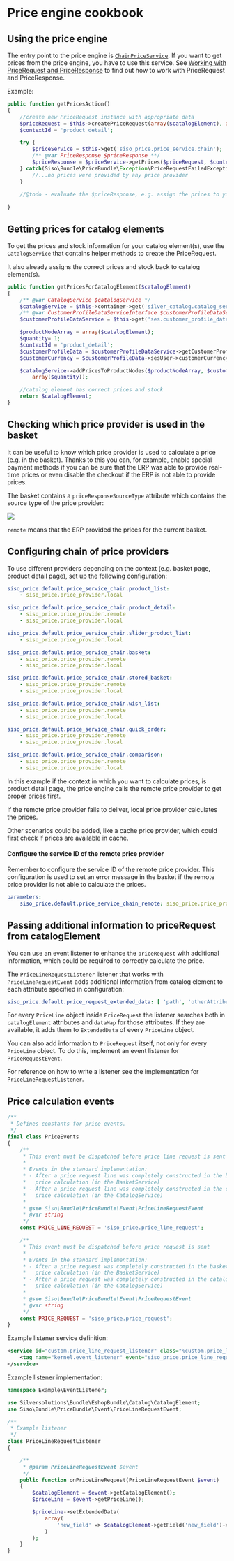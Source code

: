 # Price engine cookbook

## Using the price engine

The entry point to the price engine is [`ChainPriceService`](../price_engine_api/price_engine_services/chainpriceservice/chainpriceservice.md).
If you want to get prices from the price engine, you have to use this service.
See [Working with PriceRequest and PriceResponse](recipe_how_to_work_with_pricerequest_and_priceresponse.md) to find out how to work with PriceRequest and PriceResponse.

Example:

``` php
public function getPricesAction()
{
    //create new PriceRequest instance with appropriate data
    $priceRequest = $this->createPriceRequest(array($catalogElement), array(1));
    $contextId = 'product_detail';

    try {
        $priceService = $this->get('siso_price.price_service.chain');
        /** @var PriceResponse $priceResponse **/
        $priceResponse = $priceService->getPrices($priceRequest, $contextId);
    } catch(Siso\Bundle\PriceBundle\Exception\PriceRequestFailedException $e) {
        //...no prices were provided by any price provider
    }

    //@todo - evaluate the $priceResponse, e.g. assign the prices to your catalog element
    
}
```

## Getting prices for catalog elements

To get the prices and stock information for your catalog element(s),
use the `CatalogService` that contains helper methods to create the PriceRequest.

It also already assigns the correct prices and stock back to catalog element(s).

``` php
public function getPricesForCatalogElement($catalogElement)
{
    /** @var CatalogService $catalogService */
    $catalogService = $this->container->get('silver_catalog.catalog_service');
    /** @var CustomerProfileDataServiceInterface $customerProfileDataService */
    $customerProfileDataService = $this->get('ses.customer_profile_data.ez_erp');

    $productNodeArray = array($catalogElement);
    $quantity= 1;
    $contextId = 'product_detail';
    $customerProfileData = $customerProfileDataService->getCustomerProfileData();
    $customerCurrency = $customerProfileData->sesUser->customerCurrency;

    $catalogService->addPricesToProductNodes($productNodeArray, $customerCurrency, $contextId,
        array($quantity));

    //catalog element has correct prices and stock
    return $catalogElement;
}
```

## Checking which price provider is used in the basket

It can be useful to know which price provider is used to calculate a price (e.g. in the basket).
Thanks to this you can, for example, enable special payment methods if you can be sure that the ERP was able to provide real-time prices
or even disable the checkout if the ERP is not able to provide prices. 

The basket contains a `priceResponseSourceType` attribute which contains the source type of the price provider:

![](../../img/price_engine_2.png)

`remote` means that the ERP provided the prices for the current basket. 

## Configuring chain of price providers

To use different providers depending on the context (e.g. basket page, product detail page), set up the following configuration:

``` yaml
siso_price.default.price_service_chain.product_list:
    - siso_price.price_provider.local

siso_price.default.price_service_chain.product_detail:
    - siso_price.price_provider.remote
    - siso_price.price_provider.local

siso_price.default.price_service_chain.slider_product_list:
    - siso_price.price_provider.local

siso_price.default.price_service_chain.basket:
    - siso_price.price_provider.remote
    - siso_price.price_provider.local

siso_price.default.price_service_chain.stored_basket:
    - siso_price.price_provider.remote
    - siso_price.price_provider.local

siso_price.default.price_service_chain.wish_list:
    - siso_price.price_provider.remote
    - siso_price.price_provider.local

siso_price.default.price_service_chain.quick_order:
    - siso_price.price_provider.remote
    - siso_price.price_provider.local

siso_price.default.price_service_chain.comparison:
    - siso_price.price_provider.remote
    - siso_price.price_provider.local
```

In this example if the context in which you want to calculate prices, is product detail page,
the price engine calls the remote price provider to get proper prices first.

If the remote price provider fails to deliver, local price provider calculates the prices.

Other scenarios could be added, like a cache price provider, which could first check if prices are available in cache.

#### Configure the service ID of the remote price provider

Remember to configure the service ID of the remote price provider.
This configuration is used to set an error message in the basket if the remote price provider is not able to calculate the prices.

``` yaml
parameters:
    siso_price.default.price_service_chain_remote: siso_price.price_provider.remote
```

## Passing additional information to priceRequest from catalogElement

You can use an event listener to enhance the `priceRequest` with additional information,
which could be required to correctly calculate the price.

The `PriceLineRequestListener` listener that works with `PriceLineRequestEvent` adds additional information from catalog element to each attribute specified in configuration:

``` yaml
siso_price.default.price_request_extended_data: [ 'path', 'otherAttribute']
```

For every `PriceLine` object inside `PriceRequest` the listener searches both in `catalogElement` attributes and `dataMap` for those attributes.
If they are available, it adds them to `ExtendedData` of every `PriceLine` object.

You can also add information to `PriceRequest` itself, not only for every `PriceLine` object.
To do this, implement an event listener for `PriceRequestEvent`.

For reference on how to write a listener see the implementation for `PriceLineRequestListener`.

## Price calculation events

``` php
/**
 * Defines constants for price events.
 */
final class PriceEvents
{
    /**
     * This event must be dispatched before price line request is sent
     *
     * Events in the standard implementation:
     * - After a price request line was completely constructed in the basket
     *   price calculation (in the BasketService)
     * - After a price request line was completely constructed in the catalog
     *   price calculation (in the CatalogService)
     *
     * @see Siso\Bundle\PriceBundle\Event\PriceLineRequestEvent
     * @var string
     */
    const PRICE_LINE_REQUEST = 'siso_price.price_line_request';

    /**
     * This event must be dispatched before price request is sent
     *
     * Events in the standard implementation:
     * - After a price request was completely constructed in the basket
     *   price calculation (in the BasketService)
     * - After a price request was completely constructed in the catalog
     *   price calculation (in the CatalogService)
     *
     * @see Siso\Bundle\PriceBundle\Event\PriceRequestEvent
     * @var string
     */
    const PRICE_REQUEST = 'siso_price.price_request';
}
```

Example listener service definition:

``` xml
<service id="custom.price_line_request_listener" class="%custom.price_line_request_listener.class%">
    <tag name="kernel.event_listener" event="siso_price.price_line_request" method="onPriceLineRequest" />
</service>
```

Example listener implementation:

``` php
namespace Example\EventListener;

use Silversolutions\Bundle\EshopBundle\Catalog\CatalogElement;
use Siso\Bundle\PriceBundle\Event\PriceLineRequestEvent;

/**
 * Example listener
 */
class PriceLineRequestListener
{

    /**
     * @param PriceLineRequestEvent $event
     */
    public function onPriceLineRequest(PriceLineRequestEvent $event)
    {
        $catalogElement = $event->getCatalogElement();
        $priceLine = $event->getPriceLine();

        $priceLine->setExtendedData(
            array(
                'new_field' => $catalogElement->getField('new_field')->toString(),
            )
        );
    }
}
```
